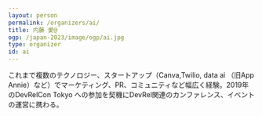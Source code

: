 ```yaml
---
layout: person
permalink: /organizers/ai/
title: 内藤 愛@
ogp: /japan-2023/image/ogp/ai.jpg
type: organizer
id: ai
---
```

これまで複数のテクノロジー、スタートアップ（Canva,Twilio, data ai （旧App Annie）など）でマーケティング、PR、コミュニティなど幅広く経験。2019年のDevRelCon Tokyo への参加を契機にDevRel関連のカンファレンス、イベントの運営に携わる。
